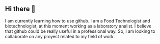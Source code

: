 ## Hi there 👋
I am currently learning how to use github. I am a Food Technologist and biotechnologist, at this moment working as a laboratory analist. I believe that github could be really useful in a professional way. So, i am looking to collaborate on any proyect related to my field of work.
<!--
**SkyguyPG/SkyguyPG** is a ✨ _special_ ✨ repository because its `README.md` (this file) appears on your GitHub profile.

Here are some ideas to get you started:

- 🔭 I’m currently working on ...
- 🌱 I’m currently learning ...
- 👯 I’m looking to collaborate on ...
- 🤔 I’m looking for help with ...
- 💬 Ask me about ...
- 📫 How to reach me: ...
- 😄 Pronouns: ...
- ⚡ Fun fact: ...
-->
